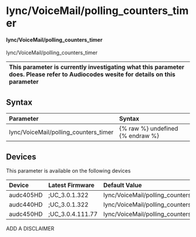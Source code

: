 ﻿---
description: lync/VoiceMail/polling_counters_timer
search: false
---

# lync/VoiceMail/polling_counters_timer

#### lync/VoiceMail/polling_counters_timer

lync/VoiceMail/polling_counters_timer


| This parameter is currently investigating what this parameter does. Please refer to Audiocodes wesite for details on this parameter | 
| :--- |

## Syntax
| Parameter | Syntax |
| :--- | :--- |
|lync/VoiceMail/polling_counters_timer | {% raw %} undefined {% endraw %}|

## Devices
This parameter is available on the following devices

| Device | Latest Firmware | Default Value |
|:---|:---|:---|
| audc405HD | ;UC_3.0.1.322 | lync/VoiceMail/polling_counters_timer=60 
| audc440HD | ;UC_3.0.1.322 | lync/VoiceMail/polling_counters_timer=60 
| audc450HD | ;UC_3.0.4.111.77 | lync/VoiceMail/polling_counters_timer=60 

ADD A DISCLAIMER
